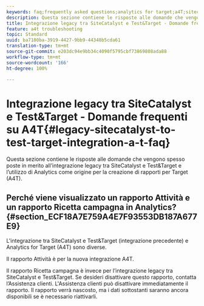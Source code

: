 ```yaml
---
keywords: faq;frequently asked questions;analytics for target;a4T;sitecatalyst;campaign>recipe;test&target;integration
description: Questa sezione contiene le risposte alle domande che vengono spesso poste in merito all’integrazione legacy tra SiteCatalyst e Test&Target e l’utilizzo di Analytics come origine per la creazione di rapporti per Target (A4T).
title: Integrazione legacy tra SiteCatalyst e Test&Target - Domande frequenti su A4T
feature: a4t troubleshooting
topic: Standard
uuid: ba7180ba-3919-4427-9bb9-44348b5cda61
translation-type: tm+mt
source-git-commit: e203dc94e9bb34c4090f5795cbf73869808ada88
workflow-type: tm+mt
source-wordcount: '166'
ht-degree: 100%

---
```



# Integrazione legacy tra SiteCatalyst e Test&amp;Target - Domande frequenti su A4T{#legacy-sitecatalyst-to-test-target-integration-a-t-faq}

Questa sezione contiene le risposte alle domande che vengono spesso poste in merito all’integrazione legacy tra SiteCatalyst e Test&amp;Target e l’utilizzo di Analytics come origine per la creazione di rapporti per Target (A4T).

## Perché viene visualizzato un rapporto Attività e un rapporto Ricetta campagna in Analytics? {#section_ECF18A7E759A4E7F93553DB187A677E9}

L&#39;integrazione tra SiteCatalyst e Test&amp;Target (integrazione precedente) e Analytics for Target (A4T) sono diverse.

Il rapporto Attività è per la nuova integrazione A4T.

Il rapporto Ricetta campagna è invece per l’integrazione legacy tra SiteCatalyst e Test&amp;Target. Se desideri disattivare questo rapporto, contatta l’Assistenza clienti. L&#39;Assistenza clienti può disattivare immediatamente il rapporto. Il rapporto verrà nascosto, ma i dati sottostanti saranno ancora disponibili se è necessario riattivarli.

